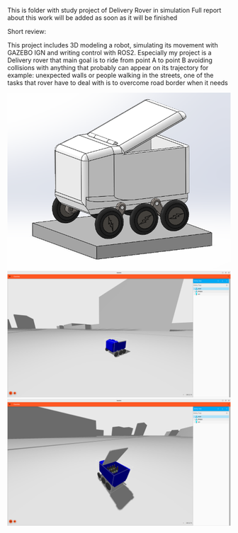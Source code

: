 This is folder with study project of Delivery Rover in simulation
Full report about this work will be added as soon as it will be finished

Short review:

This project includes 3D modeling a robot, simulating its movement with GAZEBO IGN and writing control with ROS2.
Especially my project is a Delivery rover that main goal is to ride from point A to point B avoiding collisions
with anything that probably can appear on its trajectory for example: unexpected walls or people walking in the streets,
one of the tasks that rover have to deal with is to overcome road border when it needs

![SW_rover](https://github.com/JustArtemm/myworks/raw/main/Robotics/DeliveryRover/Rover.png)
![GZ_rover1](https://github.com/JustArtemm/myworks/raw/main/Robotics/DeliveryRover/rover1.png)
![GZ_rover2](https://github.com/JustArtemm/myworks/raw/main/Robotics/DeliveryRover/rover2.png)
